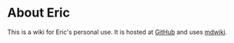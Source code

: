 # About Eric

This is a wiki for Eric's personal use.  It is hosted at [GitHub](https://github.com/eshazen/wiki) and uses [mdwiki](http://www.mdwiki.info/).
